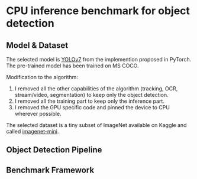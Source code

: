 # CPU inference benchmark for object detection

## Model & Dataset

The selected model is [YOLOv7](https://github.com/WongKinYiu/yolov7) from the implemention proposed in PyTorch.   
The pre-trained model has been trained on MS COCO.

Modification to the algorithm:
1. I removed all the other capabilities of the algorithm (tracking, OCR, stream/video, segmentation) to keep only the object detection.
2. I removed all the training part to keep only the inference part.
3. I removed the GPU specific code and pinned the device to CPU wherever possible.

The selected dataset is a tiny subset of ImageNet available on Kaggle and called [imagenet-mini](https://www.kaggle.com/datasets/ifigotin/imagenetmini-1000).


## Object Detection Pipeline


## Benchmark Framework

